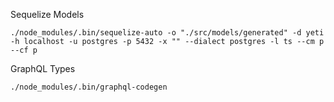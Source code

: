 Sequelize Models
```
./node_modules/.bin/sequelize-auto -o "./src/models/generated" -d yeti -h localhost -u postgres -p 5432 -x "" --dialect postgres -l ts --cm p --cf p
```

GraphQL Types
```
./node_modules/.bin/graphql-codegen
```